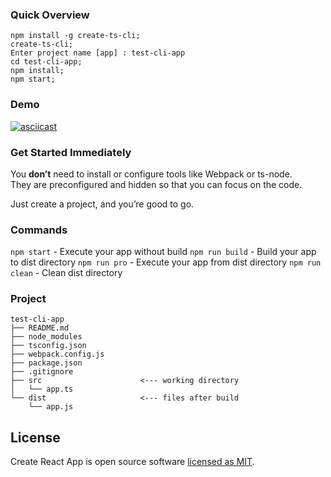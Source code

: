 ### Quick Overview

```
npm install -g create-ts-cli;
create-ts-cli;
Enter project name [app] : test-cli-app
cd test-cli-app;
npm install;
npm start;
```

### Demo
[![asciicast](https://asciinema.org/a/273501.svg)](https://asciinema.org/a/273501)

### Get Started Immediately
You  **don’t**  need to install or configure tools like Webpack or ts-node.  
They are preconfigured and hidden so that you can focus on the code.

Just create a project, and you’re good to go.

### Commands
`npm start` - Execute your app without build
`npm run build` - Build your app to dist directory
`npm run pro` - Execute your app from dist directory
 `npm run clean` - Clean dist directory

### Project
```
test-cli-app
├── README.md
├── node_modules
├── tsconfig.json
├── webpack.config.js
├── package.json
├── .gitignore
├── src                      <--- working directory
│   └── app.ts
└── dist                     <--- files after build
    └── app.js
```

## License
Create React App is open source software [licensed as MIT](https://github.com/facebook/create-react-app/blob/master/LICENSE).